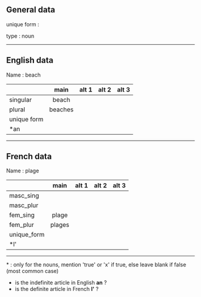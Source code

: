 ## General data

unique form :

type : noun

---

## English data

Name : beach

|             |  main   | alt 1 | alt 2 | alt 3 |
| :---------- | :-----: | :---: | :---: | ----- |
| singular    |  beach  |       |       |       |
| plural      | beaches |       |       |       |
| unique form |         |       |       |       |
| \*an        |         |       |       |       |

---

## French data

Name : plage

|             |  main  | alt 1 | alt 2 | alt 3 |
| :---------- | :----: | :---: | :---: | :---: |
| masc_sing   |        |       |       |       |
| masc_plur   |        |       |       |       |
| fem_sing    | plage  |       |       |       |
| fem_plur    | plages |       |       |       |
| unique_form |        |       |       |       |
| \*l'        |        |       |       |       |

---

\* : only for the nouns, mention 'true' or 'x' if true, else leave blank if false (most common case)

- is the indefinite article in English **an** ?
- is the definite article in French **l'** ?
